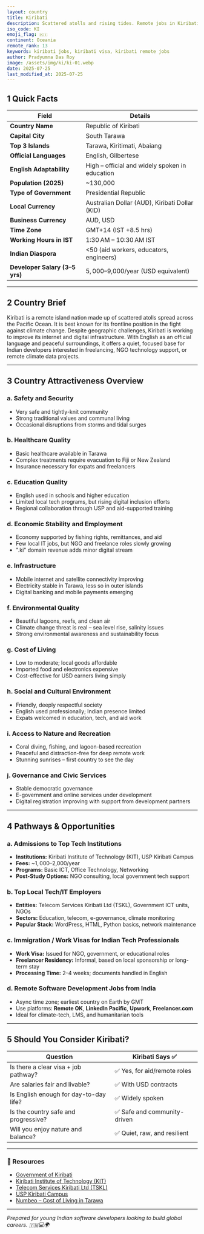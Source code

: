 ```yaml
---
layout: country
title: Kiribati
description: Scattered atolls and rising tides. Remote jobs in Kiribati. Trilp AI curated info. Indians in Kiribati.
iso_code: KI
emoji_flag: 🇰🇮
continent: Oceania
remote_rank: 13
keywords: kiribati jobs, kiribati visa, kiribati remote jobs
author: Pradyumna Das Roy
image: /assets/img/ki/ki-01.webp
date: 2025-07-25
last_modified_at: 2025-07-25
---
```


## 1 Quick Facts

| Field                          | Details                                        |
| ------------------------------ | ---------------------------------------------- |
| **Country Name**               | Republic of Kiribati                           |
| **Capital City**               | South Tarawa                                   |
| **Top 3 Islands**              | Tarawa, Kiritimati, Abaiang                    |
| **Official Languages**         | English, Gilbertese                            |
| **English Adaptability**       | High – official and widely spoken in education |
| **Population (2025)**          | ~130,000                                       |
| **Type of Government**         | Presidential Republic                          |
| **Local Currency**             | Australian Dollar (AUD), Kiribati Dollar (KID) |
| **Business Currency**          | AUD, USD                                       |
| **Time Zone**                  | GMT+14 (IST +8.5 hrs)                          |
| **Working Hours in IST**       | 1:30 AM – 10:30 AM IST                         |
| **Indian Diaspora**            | <50 (aid workers, educators, engineers)        |
| **Developer Salary (3–5 yrs)** | $5,000–$9,000/year (USD equivalent)            |

---

## 2 Country Brief

Kiribati is a remote island nation made up of scattered atolls spread across the Pacific Ocean. It is best known for its frontline position in the fight against climate change. Despite geographic challenges, Kiribati is working to improve its internet and digital infrastructure. With English as an official language and peaceful surroundings, it offers a quiet, focused base for Indian developers interested in freelancing, NGO technology support, or remote climate data projects.

---

## 3 Country Attractiveness Overview

### a. Safety and Security

- Very safe and tightly-knit community
- Strong traditional values and communal living
- Occasional disruptions from storms and tidal surges

### b. Healthcare Quality

- Basic healthcare available in Tarawa
- Complex treatments require evacuation to Fiji or New Zealand
- Insurance necessary for expats and freelancers

### c. Education Quality

- English used in schools and higher education
- Limited local tech programs, but rising digital inclusion efforts
- Regional collaboration through USP and aid-supported training

### d. Economic Stability and Employment

- Economy supported by fishing rights, remittances, and aid
- Few local IT jobs, but NGO and freelance roles slowly growing
- ".ki" domain revenue adds minor digital stream

### e. Infrastructure

- Mobile internet and satellite connectivity improving
- Electricity stable in Tarawa, less so in outer islands
- Digital banking and mobile payments emerging

### f. Environmental Quality

- Beautiful lagoons, reefs, and clean air
- Climate change threat is real – sea level rise, salinity issues
- Strong environmental awareness and sustainability focus

### g. Cost of Living

- Low to moderate; local goods affordable
- Imported food and electronics expensive
- Cost-effective for USD earners living simply

### h. Social and Cultural Environment

- Friendly, deeply respectful society
- English used professionally; Indian presence limited
- Expats welcomed in education, tech, and aid work

### i. Access to Nature and Recreation

- Coral diving, fishing, and lagoon-based recreation
- Peaceful and distraction-free for deep remote work
- Stunning sunrises – first country to see the day

### j. Governance and Civic Services

- Stable democratic governance
- E-government and online services under development
- Digital registration improving with support from development partners

---

## 4 Pathways & Opportunities

### a. Admissions to Top Tech Institutions

- **Institutions:** Kiribati Institute of Technology (KIT), USP Kiribati Campus
- **Fees:** ~$1,000–$2,000/year
- **Programs:** Basic ICT, Office Technology, Networking
- **Post-Study Options:** NGO consulting, local government tech support

### b. Top Local Tech/IT Employers

- **Entities:** Telecom Services Kiribati Ltd (TSKL), Government ICT units, NGOs
- **Sectors:** Education, telecom, e-governance, climate monitoring
- **Popular Stack:** WordPress, HTML, Python basics, network maintenance

### c. Immigration / Work Visas for Indian Tech Professionals

- **Work Visa:** Issued for NGO, government, or educational roles
- **Freelancer Residency:** Informal, based on local sponsorship or long-term stay
- **Processing Time:** 2–4 weeks; documents handled in English

### d. Remote Software Development Jobs from India

- Async time zone; earliest country on Earth by GMT
- Use platforms: **Remote OK**, **LinkedIn Pacific**, **Upwork**, **Freelancer.com**
- Ideal for climate-tech, LMS, and humanitarian tools

---

## 5 Should You Consider Kiribati?

| Question                               | Kiribati Says ✅             |
| -------------------------------------- | ---------------------------- |
| Is there a clear visa + job pathway?   | ✅ Yes, for aid/remote roles |
| Are salaries fair and livable?         | ✅ With USD contracts        |
| Is English enough for day-to-day life? | ✅ Widely spoken             |
| Is the country safe and progressive?   | ✅ Safe and community-driven |
| Will you enjoy nature and balance?     | ✅ Quiet, raw, and resilient |

---

### 🔗 Resources

- [Government of Kiribati](https://www.kiribati.gov.ki/)
- [Kiribati Institute of Technology (KIT)](https://kit.edu.ki/)
- [Telecom Services Kiribati Ltd (TSKL)](https://www.tskl.net.ki/)
- [USP Kiribati Campus](https://www.usp.ac.fj/)
- [Numbeo – Cost of Living in Tarawa](https://www.numbeo.com/cost-of-living/in/Tarawa)

---

_Prepared for young Indian software developers looking to build global careers. 🇮🇳💻🌍_
